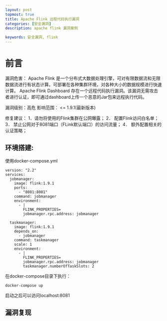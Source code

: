 ```yaml
---
layout: post
topmost: true
title: Apache Flink 远程代码执行漏洞
categories: [安全漏洞]
description: apache flink 漏洞案例

keywords: 安全漏洞, flink
---
```




# 前言



漏洞危害：
Apache Flink 是一个分布式大数据处理引擎，可对有限数据流和无限数据流进行有状态计算。可部署在各种集群环境，对各种大小的数据规模进行快速计算。 Apache Flink Dashboard 存在一个远程代码执行漏洞。该漏洞无需攻击者进行认证，即可通过dashboard上传一个恶意的Jar包来远程执行代码。 

漏洞级别：高危
影响范围：
<= 1.9.1(最新版本)

修复建议：
1．请勿将使用的Flink集群在公网曝露；
2． 配置Flink访问白名单； 
3． 禁止公网对于8081端口（FLink默认端口）的访问流量； 4． 额外配置相关的认证策略；


## 环境搭建:


使用docker-compose.yml

```
version: "2.2"
services:
  jobmanager:
    image: flink:1.9.1
    ports:
      - "8081:8081"
    command: jobmanager
    environment:
      - |
        FLINK_PROPERTIES=
        jobmanager.rpc.address: jobmanager

  taskmanager:
    image: flink:1.9.1
    depends_on:
      - jobmanager
    command: taskmanager
    scale: 1
    environment:
      - |
        FLINK_PROPERTIES=
        jobmanager.rpc.address: jobmanager
        taskmanager.numberOfTaskSlots: 2

```
在docker-compose目录下执行：

```
docker-compose up
```

启动之后可以访问localhost:8081

## 漏洞复现